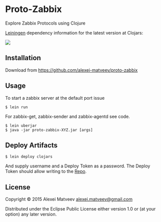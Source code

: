 # Proto-Zabbix

Explore Zabbix Protocols using Clojure

[Leiningen](https://github.com/technomancy/leiningen) dependency
information for the latest version at Clojars:

![](https://clojars.org/f0bec0d/proto-zabbix/latest-version.svg)

## Installation

Download from https://github.com/alexei-matveev/proto-zabbix

## Usage

To start a zabbix server at the default port issue

    $ lein run

For zabbix-get, zabbix-sender and zabbix-agentd see code.

    $ lein uberjar
    $ java -jar proto-zabbix-XYZ.jar [args]

## Deploy Artifacts

    $ lein deploy clojars

And supply username and a Deploy Token as a password. The Deploy Token
should allow writing to the
[Repo](https://clojars.org/f0bec0d/proto-zabbix).

## License

Copyright © 2015 Alexei Matveev <alexei.matveev@gmail.com>

Distributed under the Eclipse Public License either version 1.0 or (at
your option) any later version.
